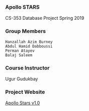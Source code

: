 ### Apollo STARS
CS-353 Database Project
Spring 2019

### Group Members
    Hanzallah Azim Burney         
    Abdul Hamid Dabboussi               
    Perman Atayev   
    Balaj Saleem            

### Course Instructor
Ugur Gudukbay

### Project Website
[Apollo Stars v1.0](http://hanzallah.github.io)
